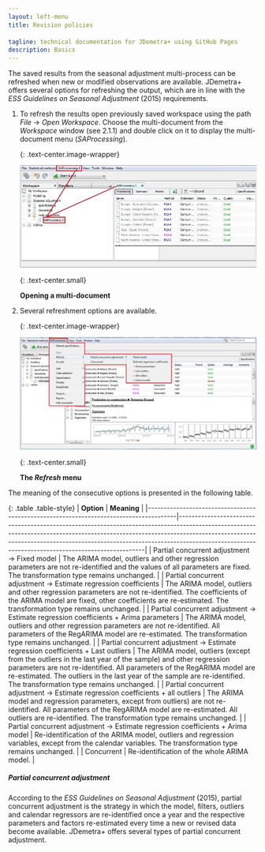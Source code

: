 ```yaml
---
layout: left-menu
title: Revision policies

tagline: technical documentation for JDemetra+ using GitHub Pages
description: Basics
---
```


The saved results from the seasonal adjustment multi-process can be
refreshed when new or modified observations are available. JDemetra+
offers several options for refreshing the output, which are in line with
the *ESS Guidelines on Seasonal Adjustment* (2015) requirements.

1.  To refresh the results open previously saved workspace using the
    path *File* → *Open Workspace*. Choose the multi-document from the
    *Workspace* window (see 2.1.1) and double click on it to display the
    multi-document menu (*SAProcessing*).

	{: .text-center.image-wrapper}

	![Text](/assets/img/user-guide/UDimage21.jpg)

	{: .text-center.small}

	**Opening a multi-document**

1.  Several refreshment options are available.

	{: .text-center.image-wrapper}

	![Text](/assets/img/user-guide/UDimage22.jpg)

	{: .text-center.small}

	**The *Refresh* menu**

The meaning of the consecutive options is presented in the following
table.

{: .table .table-style}
| **Option**                                                                            | **Meaning**                                                                                                                                                                                                                                                                                                 |
|---------------------------------------------------------------------------------------|-------------------------------------------------------------------------------------------------------------------------------------------------------------------------------------------------------------------------------------------------------------------------------------------------------------|
| Partial concurrent adjustment → Fixed model                                           | The ARIMA model, outliers and other regression parameters are not re-identified and the values of all parameters are fixed. The transformation type remains unchanged.                                                                                                                                      |
| Partial concurrent adjustment → Estimate regression coefficients                      | The ARIMA model, outliers and other regression parameters are not re-identified. The coefficients of the ARIMA model are fixed, other coefficients are re-estimated. The transformation type remains unchanged.                                                                                             |
| Partial concurrent adjustment → Estimate regression coefficients + Arima parameters   | The ARIMA model, outliers and other regression parameters are not re-identified. All parameters of the RegARIMA model are re-estimated. The transformation type remains unchanged.                                                                                                                          |
| Partial concurrent adjustment → Estimate regression coefficients + Last outliers      | The ARIMA model, outliers (except from the outliers in the last year of the sample) and other regression parameters are not re-identified. All parameters of the RegARIMA model are re-estimated. The outliers in the last year of the sample are re-identified. The transformation type remains unchanged. |
| Partial concurrent adjustment → Estimate regression coefficients + all outliers       | The ARIMA model and regression parameters, except from outliers) are not re-identified. All parameters of the RegARIMA model are re-estimated. All outliers are re-identified. The transformation type remains unchanged.                                                                                   |
| Partial concurrent adjustment → Estimate regression coefficients + Arima model        | Re-identification of the ARIMA model, outliers and regression variables, except from the calendar variables. The transformation type remains unchanged.                                                                                                                                                     |
| Concurrent                                                                            | Re-identification of the whole ARIMA model.                                                                                                                                                                                                                                                                 |


##### **Partial concurrent adjustment**

According to the *ESS Guidelines on Seasonal Adjustment* (2015), partial
concurrent adjustment is the strategy in which the model, filters,
outliers and calendar regressors are re-identified once a year and the
respective parameters and factors re-estimated every time a new or
revised data become available. JDemetra+ offers several types of partial
concurrent adjustment.
